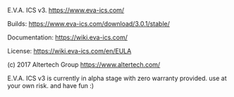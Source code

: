 E.V.A. ICS v3. https://www.eva-ics.com/

Builds: https://www.eva-ics.com/download/3.0.1/stable/

Documentation: https://wiki.eva-ics.com/

License: https://wiki.eva-ics.com/en/EULA

(c) 2017 Altertech Group https://www.altertech.com/

E.V.A. ICS v3 is currently in alpha stage with zero warranty provided. use at your own risk. and have fun :)
